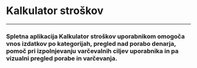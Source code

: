 # **Kalkulator stroškov**
***
### Spletna aplikacija Kalkulator stroškov uporabnikom omogoča vnos izdatkov po kategorijah, pregled nad porabo denarja, pomoč pri izpolnjevanju varčevalnih ciljev uporabnika in pa vizualni pregled porabe in varčevanja.

 